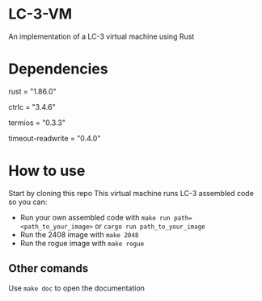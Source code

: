 # LC-3-VM
An implementation of a LC-3 virtual machine using Rust

# Dependencies

rust = "1.86.0"

ctrlc = "3.4.6"

termios = "0.3.3"

timeout-readwrite = "0.4.0"


# How to use

Start by cloning this repo
This virtual machine runs LC-3 assembled code so you can:
* Run your own assembled code with `make run path=<path_to_your_image>` or `cargo run path_to_your_image`
* Run the 2408 image with `make 2048`
* Run the rogue image with `make rogue`

## Other comands

Use `make doc` to open the documentation
